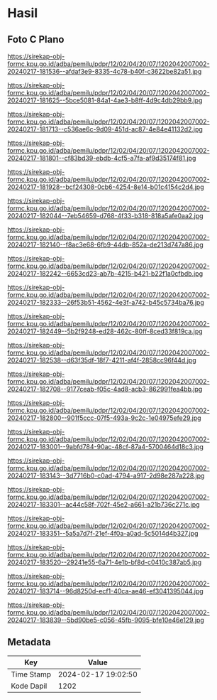 # Hasil

## Foto C Plano

https://sirekap-obj-formc.kpu.go.id/adba/pemilu/pdpr/12/02/04/20/07/1202042007002-20240217-181536--afdaf3e9-8335-4c78-b40f-c3622be82a51.jpg

https://sirekap-obj-formc.kpu.go.id/adba/pemilu/pdpr/12/02/04/20/07/1202042007002-20240217-181625--5bce5081-84a1-4ae3-b8ff-4d9c4db29bb9.jpg

https://sirekap-obj-formc.kpu.go.id/adba/pemilu/pdpr/12/02/04/20/07/1202042007002-20240217-181713--c536ae6c-9d09-451d-ac87-4e84e41132d2.jpg

https://sirekap-obj-formc.kpu.go.id/adba/pemilu/pdpr/12/02/04/20/07/1202042007002-20240217-181801--cf83bd39-ebdb-4cf5-a7fa-af9d35174f81.jpg

https://sirekap-obj-formc.kpu.go.id/adba/pemilu/pdpr/12/02/04/20/07/1202042007002-20240217-181928--bcf24308-0cb6-4254-8e14-b01c4154c2d4.jpg

https://sirekap-obj-formc.kpu.go.id/adba/pemilu/pdpr/12/02/04/20/07/1202042007002-20240217-182044--7eb54659-d768-4f33-b318-818a5afe0aa2.jpg

https://sirekap-obj-formc.kpu.go.id/adba/pemilu/pdpr/12/02/04/20/07/1202042007002-20240217-182140--f8ac3e68-6fb9-44db-852a-de213d747a86.jpg

https://sirekap-obj-formc.kpu.go.id/adba/pemilu/pdpr/12/02/04/20/07/1202042007002-20240217-182242--6653cd23-ab7b-4215-b421-b22f1a0cfbdb.jpg

https://sirekap-obj-formc.kpu.go.id/adba/pemilu/pdpr/12/02/04/20/07/1202042007002-20240217-182333--26f53b51-4562-4e3f-a742-b45c5734ba76.jpg

https://sirekap-obj-formc.kpu.go.id/adba/pemilu/pdpr/12/02/04/20/07/1202042007002-20240217-182449--5b2f9248-ed28-462c-80ff-8ced33f819ca.jpg

https://sirekap-obj-formc.kpu.go.id/adba/pemilu/pdpr/12/02/04/20/07/1202042007002-20240217-182538--d63f35df-18f7-4211-af4f-2858cc96f44d.jpg

https://sirekap-obj-formc.kpu.go.id/adba/pemilu/pdpr/12/02/04/20/07/1202042007002-20240217-182708--9177ceab-f05c-4ad8-acb3-862991fea4bb.jpg

https://sirekap-obj-formc.kpu.go.id/adba/pemilu/pdpr/12/02/04/20/07/1202042007002-20240217-182800--901f5ccc-07f5-493a-9c2c-1e04975efe29.jpg

https://sirekap-obj-formc.kpu.go.id/adba/pemilu/pdpr/12/02/04/20/07/1202042007002-20240217-183001--9abfd784-90ac-48cf-87a4-5700464d18c3.jpg

https://sirekap-obj-formc.kpu.go.id/adba/pemilu/pdpr/12/02/04/20/07/1202042007002-20240217-183143--3d7716b0-c0ad-4794-a917-2d98e287a228.jpg

https://sirekap-obj-formc.kpu.go.id/adba/pemilu/pdpr/12/02/04/20/07/1202042007002-20240217-183301--ac44c58f-702f-45e2-a661-a21b736c271c.jpg

https://sirekap-obj-formc.kpu.go.id/adba/pemilu/pdpr/12/02/04/20/07/1202042007002-20240217-183351--5a5a7d7f-21ef-4f0a-a0ad-5c5014d4b327.jpg

https://sirekap-obj-formc.kpu.go.id/adba/pemilu/pdpr/12/02/04/20/07/1202042007002-20240217-183520--29241e55-6a71-4e1b-bf8d-c0410c387ab5.jpg

https://sirekap-obj-formc.kpu.go.id/adba/pemilu/pdpr/12/02/04/20/07/1202042007002-20240217-183714--96d8250d-ecf1-40ca-ae46-ef3041395044.jpg

https://sirekap-obj-formc.kpu.go.id/adba/pemilu/pdpr/12/02/04/20/07/1202042007002-20240217-183839--5bd90be5-c056-45fb-9095-bfe10e46e129.jpg


## Metadata

| Key        | Value               |
| ---------- | ------------------- |
| Time Stamp | 2024-02-17 19:02:50 |
| Kode Dapil | 1202                |



